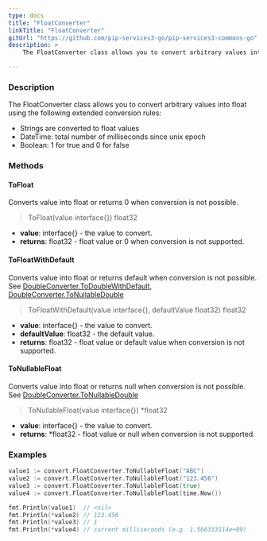 ```yaml
---
type: docs
title: "FloatConverter"
linkTitle: "FloatConverter"
gitUrl: "https://github.com/pip-services3-go/pip-services3-commons-go"
description: > 
    The FloatConverter class allows you to convert arbitrary values into float using extended conversion rules.

---
```


### Description
The FloatConverter class allows you to convert arbitrary values into float using the following extended conversion rules:

- Strings are converted to float values
- DateTime: total number of milliseconds since unix epoсh  
- Boolean: 1 for true and 0 for false

### Methods

#### ToFloat
Converts value into float or returns 0 when conversion is not possible.

> ToFloat(value interface{}) float32

- **value**: interface{} - the value to convert.
- **returns**: float32 - float value or 0 when conversion is not supported.

#### ToFloatWithDefault
Converts value into float or returns default when conversion is not possible.  
See [DoubleConverter.ToDoubleWithDefault](../double_converter/#todoublewithdefault),  
[DoubleConverter.ToNullableDouble](../double_converter/#tonullabledouble)

> ToFloatWithDefault(value interface{}, defaultValue float32) float32

- **value**: interface{} - the value to convert.
- **defaultValue**: float32 - the default value.
- **returns**: float32 - float value or default value when conversion is not supported.

#### ToNullableFloat
Converts value into float or returns null when conversion is not possible.  
See [DoubleConverter.ToNullableDouble](../double_converter/#tonullabledouble)

> ToNullableFloat(value interface{}) *float32

- **value**: interface{} - the value to convert.
- **returns**: *float32 - float value or null when conversion is not supported.


### Examples

```go
value1 := convert.FloatConverter.ToNullableFloat("ABC")
value2 := convert.FloatConverter.ToNullableFloat("123.456")
value3 := convert.FloatConverter.ToNullableFloat(true)
value4 := convert.FloatConverter.ToNullableFloat(time.Now())

fmt.Println(value1)  // <nil>
fmt.Println(*value2) // 123.456
fmt.Println(*value3) // 1
fmt.Println(*value4) // current milliseconds (e.g. 1.566333114e+09)

```
